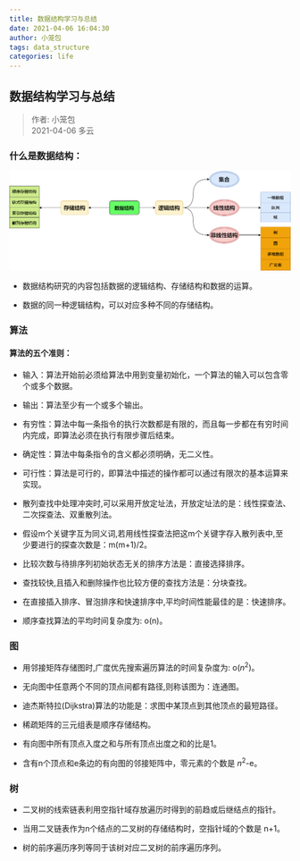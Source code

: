 ```yaml
---
title: 数据结构学习与总结
date: 2021-04-06 16:04:30
author: 小笼包
tags: data_structure
categories: life
---
```


## 数据结构学习与总结

> 作者: 小笼包  
> 2021-04-06 多云

### 什么是数据结构：  

![数据结构关系图](./diagram/数据结构关系图.drawio.png)  

<!-- more -->
 
- 数据结构研究的内容包括数据的逻辑结构、存储结构和数据的运算。

- 数据的同一种逻辑结构，可以对应多种不同的存储结构。

### 算法

#### 算法的五个准则：
- 输入：算法开始前必须给算法中用到变量初始化，一个算法的输入可以包含零个或多个数据。
- 输出：算法至少有一个或多个输出。
- 有穷性：算法中每一条指令的执行次数都是有限的，而且每一步都在有穷时间内完成，即算法必须在执行有限步骤后结束。
- 确定性：算法中每条指令的含义都必须明确，无二义性。
- 可行性：算法是可行的，即算法中描述的操作都可以通过有限次的基本运算来实现。

- 散列查找中处理冲突时,可以采用开放定址法，开放定址法的是：线性探查法、二次探查法、双重散列法。

- 假设m个关键字互为同义词,若用线性探查法把这m个关键字存入散列表中,至少要进行的探查次数是：m(m+1)/2。

- 比较次数与待排序列初始状态无关的排序方法是：直接选择排序。

- 查找较快,且插入和删除操作也比较方便的查找方法是：分块查找。

- 在直接插入排序、冒泡排序和快速排序中,平均时间性能最佳的是：快速排序。

- 顺序查找算法的平均时间复杂度为: o(n)。

### 图
- 用邻接矩阵存储图时,广度优先搜索遍历算法的时间复杂度为: o($n^2$)。

- 无向图中任意两个不同的顶点间都有路径,则称该图为：连通图。

- 迪杰斯特拉(Dijkstra)算法的功能是：求图中某顶点到其他顶点的最短路径。

- 稀疏矩阵的三元组表是顺序存储结构。

- 有向图中所有顶点入度之和与所有顶点出度之和的比是1。

- 含有n个顶点和e条边的有向图的邻接矩阵中，零元素的个数是 $n^2$-e。

### 树

- 二叉树的线索链表利用空指针域存放遍历时得到的前趋或后继结点的指针。

- 当用二叉链表作为n个结点的二叉树的存储结构时，空指针域的个数是 n+1。

- 树的前序遍历序列等同于该树对应二叉树的前序遍历序列。